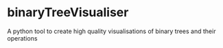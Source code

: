 # binaryTreeVisualiser
A python tool to create high quality visualisations of binary trees and their operations
